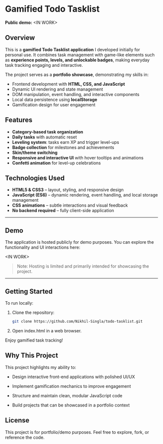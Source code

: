 # Gamified Todo Tasklist

**Public demo:** \<IN WORK\>

## Overview

This is a **gamified Todo Tasklist application** I developed initially for personal use. It combines task management with game-like elements such as **experience points, levels, and unlockable badges**, making everyday task tracking engaging and interactive.  

The project serves as a **portfolio showcase**, demonstrating my skills in:

- Frontend development with **HTML, CSS, and JavaScript**  
- Dynamic UI rendering and state management  
- DOM manipulation, event handling, and interactive components  
- Local data persistence using **localStorage**  
- Gamification design for user engagement  


## Features

- **Category-based task organization**  
- **Daily tasks** with automatic reset  
- **Leveling system**: tasks earn XP and trigger level-ups  
- **Badge collection** for milestones and achievements  
- **Skin/theme switching**  
- **Responsive and interactive UI** with hover tooltips and animations  
- **Confetti animation** for level-up celebrations  


## Technologies Used

- **HTML5 & CSS3** – layout, styling, and responsive design  
- **JavaScript (ES6)** – dynamic rendering, event handling, and local storage management  
- **CSS animations** – subtle interactions and visual feedback  
- **No backend required** – fully client-side application  

---

## Demo

The application is hosted publicly for demo purposes. You can explore the functionality and UI interactions here:  

\<IN WORK\>

> Note: Hosting is limited and primarily intended for showcasing the project.

---

## Getting Started

To run locally:

1. Clone the repository:  
    ```bash
    git clone https://github.com/Nikhil-Singla/todo-tasklist.git
    ```

2. Open index.html in a web browser.

Enjoy gamified task tracking!

## Why This Project

This project highlights my ability to:

- Design interactive front-end applications with polished UI/UX

- Implement gamification mechanics to improve engagement

- Structure and maintain clean, modular JavaScript code

- Build projects that can be showcased in a portfolio context

## License

This project is for portfolio/demo purposes. Feel free to explore, fork, or reference the code.
